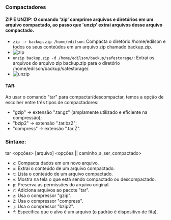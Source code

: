### Compactadores

#### ZIP E UNZIP: O comando 'zip' comprime arquivos e diretórios em um arquivo compactado, ao passo que 'unzip' extrai arquivos desse arquivo compactado.

- `zip -r backup.zip /home/edilson`: Compacta o diretório /home/edilson e todos os seus conteúdos em um arquivo zip chamado backup.zip.
- ![zip](https://github.com/EdilsonDevops/Linux-Ninja-Skills/assets/96980587/10acb829-61d7-4923-8564-67ee1dbbbcbf)
- `unzip backup.zip -d /home/edilson/backup/safestorage/`: Extrai os arquivos do arquivo zip backup.zip para o diretório /home/edilson/backup/safestorage/.
- ![unzip](https://github.com/EdilsonDevops/Linux-Ninja-Skills/assets/96980587/efdfd62a-f65d-4949-9548-15835cdf92b0)

#### TAR:

Ao usar o comando "tar" para compactar/descompactar, temos a opção de escolher entre três tipos de compactadores:

- "gzip" → extensão ".tar.gz" (amplamente utilizado e eficiente na compressão);
- "bzip2" → extensão ".tar.bz2";
- "compress" → extensão ".tar.Z".

### Sintaxe:

tar <opções> [arquivo] <opções || caminho_a_ser_compactado>

- `c`: Compacta dados em um novo arquivo.
- `x`: Extrai o conteúdo de um arquivo compactado.
- `t`: Lista o conteúdo de um arquivo compactado.
- `v`: Mostra na tela o que está sendo compactado ou descompactado.
- `p`: Preserva as permissões do arquivo original.
- `r`: Adiciona arquivos ao pacote "tar".
- `z`: Usa o compressor "gzip".
- `Z`: Usa o compressor "compress".
- `j`: Usa o compressor "bzip2".
- `f`: Especifica que o alvo é um arquivo (o padrão é dispositivo de fita).
